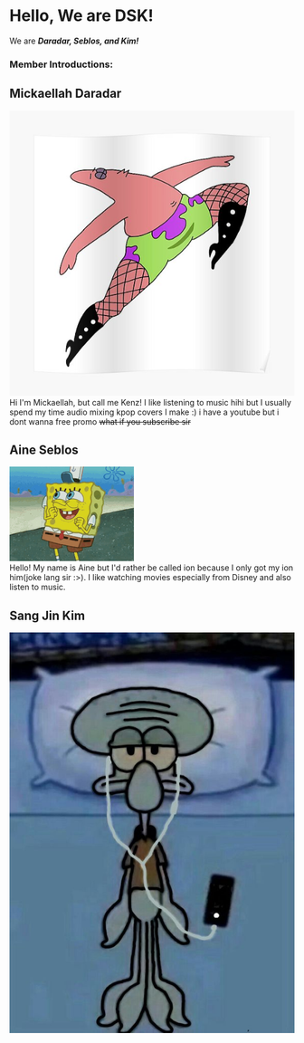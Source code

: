 # Hello, We are DSK!
We are ***Daradar, Seblos, and Kim!***

### Member Introductions:

## Mickaellah Daradar
![This is so me](/Daradar.jpg)  
Hi I'm Mickaellah, but call me Kenz! I like listening to music hihi but I usually spend my time audio mixing kpop covers I make :) i have a youtube but i dont wanna free promo ~~what if you subscribe sir~~

## Aine Seblos
![only applicable when happy](/seblos.gif)  
Hello! My name is Aine but I'd rather be called ion because I only got my ion him(joke lang sir :>). I like watching movies especially from Disney and also listen to music. 
## Sang Jin Kim 
![Me after seeing my grades](/Kim.jpg)
